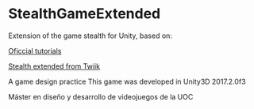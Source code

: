 # StealthGameExtended
Extension of the game stealth for Unity, based on:

[Oficcial tutorials](https://www.youtube.com/playlist?list=PLX2vGYjWbI0QGyfO8PKY1pC8xcRb0X-nP)

[Stealth extended from Twiik](http://twiik.net/projects/stealth-extended)

A game design practice This game was developed in Unity3D 2017.2.0f3

Máster en diseño y desarrollo de videojuegos de la UOC

